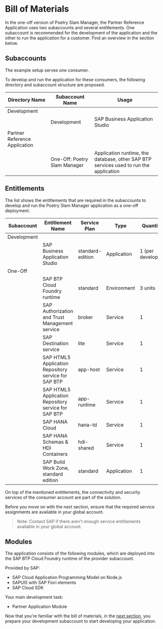 # Bill of Materials
In the one-off version of Poetry Slam Manager, the Partner Reference Application uses two subaccounts and several entitlements. One subaccount is recommended for the development of the application and the other to run the application for a customer. Find an overview in the section below.

## Subaccounts
The example setup serves one consumer.

To develop and run the application for these consumers, the following directory and subaccount structure are proposed.

| Directory Name                   | Subaccount Name                      | Usage                                                                                                       |
| --------------------             | --------------------                 | ----------------------------                                                                                |
| Development                      |                                      |                                                                                                             |
|                                  | Development                          | SAP Business Application Studio                                                                                 |
| Partner Reference Application    |                                      |                                                                                                             |
|                                  | One-Off: Poetry Slam Manager         | Application runtime, the database, other SAP BTP services used to run the application                       |

## Entitlements
The list shows the entitlements that are required in the subaccounts to develop and run the Poetry Slam Manager application as a one-off deployment.

| Subaccount    |  Entitlement Name                                    | Service Plan              | Type          | Quantity                          | 
| -----------   |  -------------------                                 | ---------                 | ---------     | ---------                         |
| Development   |                                                      |                           |               |                                   |
|               | SAP Business Application Studio                      | standard-edition          | Application   | 1 (per developer)                 |
| One-Off       |                                                      |                           |               |                                   |
|               | SAP BTP Cloud Foundry runtime                        | standard                  | Environment   | 3 units                           |
|               | SAP Authorization and Trust Management service       | broker                    | Service       | 1                                 | 
|               | SAP Destination service                              | lite                      | Service       | 1                                 | 
|               | SAP HTML5 Application Repository service for SAP BTP | app-host                  | Service       | 1                                 | 
|               | SAP HTML5 Application Repository service for SAP BTP | app-runtime               | Service       | 1                                 | 
|               | SAP HANA Cloud                                       | hana-td                   | Service       | 1                                 | 
|               | SAP HANA Schemas & HDI Containers                    | hdi-shared                | Service       | 1                                 | 
|               | SAP Build Work Zone, standard edition                | standard                  | Application   | 1                                 |


On top of the mentioned entitlements, the connectivity and security services of the consumer account are part of the solution.

Before you move on with the next section, ensure that the required service assignments are available in your global account.

> Note: Contact SAP if there aren't enough service entitlements available in your global account.

## Modules
The application consists of the following modules, which are deployed into the SAP BTP Cloud Foundry runtime of the provider subaccount. 

Provided by SAP:
- SAP Cloud Application Programming Model on Node.js 
- SAPUI5 with SAP Fiori elements 
- SAP Cloud SDK           

Your main development task:  
- Partner Application Module 

Now that you're familiar with the bill of materials, in the [next section](11-Prepare-BTP-Account.md), you prepare your development subaccount to start developing your application. 
